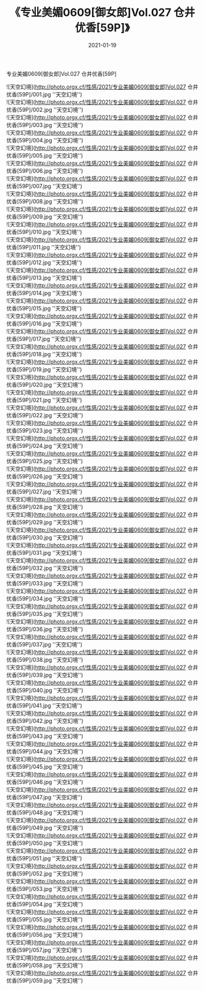 ﻿---
layout: post
title:  《专业美媚0609[御女郎]Vol.027 仓井优香[59P]》
date:   2021-01-19
img: http://photo.orgx.cf/性感/2021/专业美媚0609[御女郎]Vol.027 仓井优香[59P]/000.jpg
tags: [美女, 性感, 泳衣]
---

专业美媚0609[御女郎]Vol.027 仓井优香[59P]



![天空幻境](http://photo.orgx.cf/性感/2021/专业美媚0609[御女郎]Vol.027 仓井优香[59P]/001.jpg ''天空幻境'') <br>
![天空幻境](http://photo.orgx.cf/性感/2021/专业美媚0609[御女郎]Vol.027 仓井优香[59P]/002.jpg ''天空幻境'') <br>
![天空幻境](http://photo.orgx.cf/性感/2021/专业美媚0609[御女郎]Vol.027 仓井优香[59P]/003.jpg ''天空幻境'') <br>
![天空幻境](http://photo.orgx.cf/性感/2021/专业美媚0609[御女郎]Vol.027 仓井优香[59P]/004.jpg ''天空幻境'') <br>
![天空幻境](http://photo.orgx.cf/性感/2021/专业美媚0609[御女郎]Vol.027 仓井优香[59P]/005.jpg ''天空幻境'') <br>
![天空幻境](http://photo.orgx.cf/性感/2021/专业美媚0609[御女郎]Vol.027 仓井优香[59P]/006.jpg ''天空幻境'') <br>
![天空幻境](http://photo.orgx.cf/性感/2021/专业美媚0609[御女郎]Vol.027 仓井优香[59P]/007.jpg ''天空幻境'') <br>
![天空幻境](http://photo.orgx.cf/性感/2021/专业美媚0609[御女郎]Vol.027 仓井优香[59P]/008.jpg ''天空幻境'') <br>
![天空幻境](http://photo.orgx.cf/性感/2021/专业美媚0609[御女郎]Vol.027 仓井优香[59P]/009.jpg ''天空幻境'') <br>
![天空幻境](http://photo.orgx.cf/性感/2021/专业美媚0609[御女郎]Vol.027 仓井优香[59P]/010.jpg ''天空幻境'') <br>
![天空幻境](http://photo.orgx.cf/性感/2021/专业美媚0609[御女郎]Vol.027 仓井优香[59P]/011.jpg ''天空幻境'') <br>
![天空幻境](http://photo.orgx.cf/性感/2021/专业美媚0609[御女郎]Vol.027 仓井优香[59P]/012.jpg ''天空幻境'') <br>
![天空幻境](http://photo.orgx.cf/性感/2021/专业美媚0609[御女郎]Vol.027 仓井优香[59P]/013.jpg ''天空幻境'') <br>
![天空幻境](http://photo.orgx.cf/性感/2021/专业美媚0609[御女郎]Vol.027 仓井优香[59P]/014.jpg ''天空幻境'') <br>
![天空幻境](http://photo.orgx.cf/性感/2021/专业美媚0609[御女郎]Vol.027 仓井优香[59P]/015.jpg ''天空幻境'') <br>
![天空幻境](http://photo.orgx.cf/性感/2021/专业美媚0609[御女郎]Vol.027 仓井优香[59P]/016.jpg ''天空幻境'') <br>
![天空幻境](http://photo.orgx.cf/性感/2021/专业美媚0609[御女郎]Vol.027 仓井优香[59P]/017.jpg ''天空幻境'') <br>
![天空幻境](http://photo.orgx.cf/性感/2021/专业美媚0609[御女郎]Vol.027 仓井优香[59P]/018.jpg ''天空幻境'') <br>
![天空幻境](http://photo.orgx.cf/性感/2021/专业美媚0609[御女郎]Vol.027 仓井优香[59P]/019.jpg ''天空幻境'') <br>
![天空幻境](http://photo.orgx.cf/性感/2021/专业美媚0609[御女郎]Vol.027 仓井优香[59P]/020.jpg ''天空幻境'') <br>
![天空幻境](http://photo.orgx.cf/性感/2021/专业美媚0609[御女郎]Vol.027 仓井优香[59P]/021.jpg ''天空幻境'') <br>
![天空幻境](http://photo.orgx.cf/性感/2021/专业美媚0609[御女郎]Vol.027 仓井优香[59P]/022.jpg ''天空幻境'') <br>
![天空幻境](http://photo.orgx.cf/性感/2021/专业美媚0609[御女郎]Vol.027 仓井优香[59P]/023.jpg ''天空幻境'') <br>
![天空幻境](http://photo.orgx.cf/性感/2021/专业美媚0609[御女郎]Vol.027 仓井优香[59P]/024.jpg ''天空幻境'') <br>
![天空幻境](http://photo.orgx.cf/性感/2021/专业美媚0609[御女郎]Vol.027 仓井优香[59P]/025.jpg ''天空幻境'') <br>
![天空幻境](http://photo.orgx.cf/性感/2021/专业美媚0609[御女郎]Vol.027 仓井优香[59P]/026.jpg ''天空幻境'') <br>
![天空幻境](http://photo.orgx.cf/性感/2021/专业美媚0609[御女郎]Vol.027 仓井优香[59P]/027.jpg ''天空幻境'') <br>
![天空幻境](http://photo.orgx.cf/性感/2021/专业美媚0609[御女郎]Vol.027 仓井优香[59P]/028.jpg ''天空幻境'') <br>
![天空幻境](http://photo.orgx.cf/性感/2021/专业美媚0609[御女郎]Vol.027 仓井优香[59P]/029.jpg ''天空幻境'') <br>
![天空幻境](http://photo.orgx.cf/性感/2021/专业美媚0609[御女郎]Vol.027 仓井优香[59P]/030.jpg ''天空幻境'') <br>
![天空幻境](http://photo.orgx.cf/性感/2021/专业美媚0609[御女郎]Vol.027 仓井优香[59P]/031.jpg ''天空幻境'') <br>
![天空幻境](http://photo.orgx.cf/性感/2021/专业美媚0609[御女郎]Vol.027 仓井优香[59P]/032.jpg ''天空幻境'') <br>
![天空幻境](http://photo.orgx.cf/性感/2021/专业美媚0609[御女郎]Vol.027 仓井优香[59P]/033.jpg ''天空幻境'') <br>
![天空幻境](http://photo.orgx.cf/性感/2021/专业美媚0609[御女郎]Vol.027 仓井优香[59P]/034.jpg ''天空幻境'') <br>
![天空幻境](http://photo.orgx.cf/性感/2021/专业美媚0609[御女郎]Vol.027 仓井优香[59P]/035.jpg ''天空幻境'') <br>
![天空幻境](http://photo.orgx.cf/性感/2021/专业美媚0609[御女郎]Vol.027 仓井优香[59P]/036.jpg ''天空幻境'') <br>
![天空幻境](http://photo.orgx.cf/性感/2021/专业美媚0609[御女郎]Vol.027 仓井优香[59P]/037.jpg ''天空幻境'') <br>
![天空幻境](http://photo.orgx.cf/性感/2021/专业美媚0609[御女郎]Vol.027 仓井优香[59P]/038.jpg ''天空幻境'') <br>
![天空幻境](http://photo.orgx.cf/性感/2021/专业美媚0609[御女郎]Vol.027 仓井优香[59P]/039.jpg ''天空幻境'') <br>
![天空幻境](http://photo.orgx.cf/性感/2021/专业美媚0609[御女郎]Vol.027 仓井优香[59P]/040.jpg ''天空幻境'') <br>
![天空幻境](http://photo.orgx.cf/性感/2021/专业美媚0609[御女郎]Vol.027 仓井优香[59P]/041.jpg ''天空幻境'') <br>
![天空幻境](http://photo.orgx.cf/性感/2021/专业美媚0609[御女郎]Vol.027 仓井优香[59P]/042.jpg ''天空幻境'') <br>
![天空幻境](http://photo.orgx.cf/性感/2021/专业美媚0609[御女郎]Vol.027 仓井优香[59P]/043.jpg ''天空幻境'') <br>
![天空幻境](http://photo.orgx.cf/性感/2021/专业美媚0609[御女郎]Vol.027 仓井优香[59P]/044.jpg ''天空幻境'') <br>
![天空幻境](http://photo.orgx.cf/性感/2021/专业美媚0609[御女郎]Vol.027 仓井优香[59P]/045.jpg ''天空幻境'') <br>
![天空幻境](http://photo.orgx.cf/性感/2021/专业美媚0609[御女郎]Vol.027 仓井优香[59P]/046.jpg ''天空幻境'') <br>
![天空幻境](http://photo.orgx.cf/性感/2021/专业美媚0609[御女郎]Vol.027 仓井优香[59P]/047.jpg ''天空幻境'') <br>
![天空幻境](http://photo.orgx.cf/性感/2021/专业美媚0609[御女郎]Vol.027 仓井优香[59P]/048.jpg ''天空幻境'') <br>
![天空幻境](http://photo.orgx.cf/性感/2021/专业美媚0609[御女郎]Vol.027 仓井优香[59P]/049.jpg ''天空幻境'') <br>
![天空幻境](http://photo.orgx.cf/性感/2021/专业美媚0609[御女郎]Vol.027 仓井优香[59P]/050.jpg ''天空幻境'') <br>
![天空幻境](http://photo.orgx.cf/性感/2021/专业美媚0609[御女郎]Vol.027 仓井优香[59P]/051.jpg ''天空幻境'') <br>
![天空幻境](http://photo.orgx.cf/性感/2021/专业美媚0609[御女郎]Vol.027 仓井优香[59P]/052.jpg ''天空幻境'') <br>
![天空幻境](http://photo.orgx.cf/性感/2021/专业美媚0609[御女郎]Vol.027 仓井优香[59P]/053.jpg ''天空幻境'') <br>
![天空幻境](http://photo.orgx.cf/性感/2021/专业美媚0609[御女郎]Vol.027 仓井优香[59P]/054.jpg ''天空幻境'') <br>
![天空幻境](http://photo.orgx.cf/性感/2021/专业美媚0609[御女郎]Vol.027 仓井优香[59P]/055.jpg ''天空幻境'') <br>
![天空幻境](http://photo.orgx.cf/性感/2021/专业美媚0609[御女郎]Vol.027 仓井优香[59P]/056.jpg ''天空幻境'') <br>
![天空幻境](http://photo.orgx.cf/性感/2021/专业美媚0609[御女郎]Vol.027 仓井优香[59P]/057.jpg ''天空幻境'') <br>
![天空幻境](http://photo.orgx.cf/性感/2021/专业美媚0609[御女郎]Vol.027 仓井优香[59P]/058.jpg ''天空幻境'') <br>
![天空幻境](http://photo.orgx.cf/性感/2021/专业美媚0609[御女郎]Vol.027 仓井优香[59P]/059.jpg ''天空幻境'') <br>